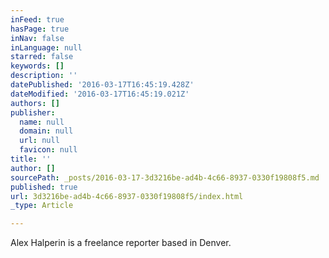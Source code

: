 ```yaml
---
inFeed: true
hasPage: true
inNav: false
inLanguage: null
starred: false
keywords: []
description: ''
datePublished: '2016-03-17T16:45:19.428Z'
dateModified: '2016-03-17T16:45:19.021Z'
authors: []
publisher:
  name: null
  domain: null
  url: null
  favicon: null
title: ''
author: []
sourcePath: _posts/2016-03-17-3d3216be-ad4b-4c66-8937-0330f19808f5.md
published: true
url: 3d3216be-ad4b-4c66-8937-0330f19808f5/index.html
_type: Article

---
```

Alex Halperin is a freelance reporter based in Denver.